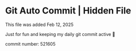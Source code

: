 # Git Auto Commit | Hidden File

This file was added Feb 12, 2025

Just for fun and keeping my daily git commit active 🤪

commit number: 521605
